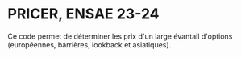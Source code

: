 # **PRICER, ENSAE 23-24**

Ce code permet de déterminer les prix d'un large évantail d'options (européennes, barrières, lookback et asiatiques).
